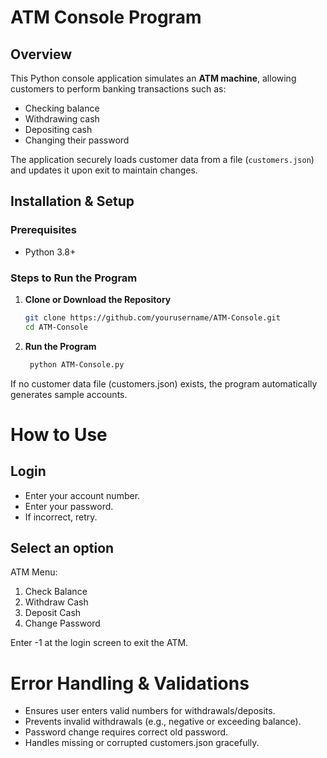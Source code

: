 # ATM Console Program

## Overview
This Python console application simulates an **ATM machine**, allowing customers to perform banking transactions such as:
- Checking balance
- Withdrawing cash
- Depositing cash
- Changing their password

The application securely loads customer data from a file (`customers.json`) and updates it upon exit to maintain changes.


## Installation & Setup
### Prerequisites
- Python 3.8+

### Steps to Run the Program
1. **Clone or Download the Repository**
   ```sh
   git clone https://github.com/yourusername/ATM-Console.git
   cd ATM-Console
   ```
   
2. **Run the Program**
   ```sh
    python ATM-Console.py
   ```

If no customer data file (customers.json) exists, the program automatically generates sample accounts.

# How to Use
## Login
- Enter your account number.
- Enter your password.
- If incorrect, retry.

## Select an option 
ATM Menu:
1. Check Balance
2. Withdraw Cash
3. Deposit Cash
4. Change Password

Enter -1 at the login screen to exit the ATM.

# Error Handling & Validations

- Ensures user enters valid numbers for withdrawals/deposits.
- Prevents invalid withdrawals (e.g., negative or exceeding balance).
- Password change requires correct old password.
- Handles missing or corrupted customers.json gracefully.

